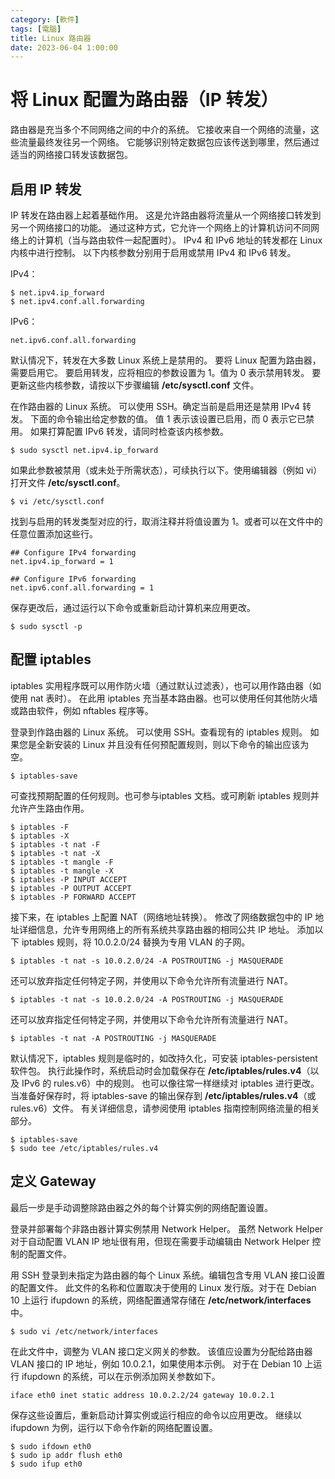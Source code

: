 ```yaml
---
category: [軟件]
tags: [電腦]
title: Linux 路由器 
date: 2023-06-04 1:00:00
---
```


<style>
  table {
    width: 100%
    }
  td {
    vertical-align: center;
    text-align: center;
  }
  table.inputT{
    margin: 10px;
    width: auto;
    margin-left: auto;
    margin-right: auto;
    border: none;
  }
  input{
    text-align: center;
    padding: 0px 10px;
  }
  iframe{
    width: 100%;
    display: block;
    border-style:none;
    overflow:hidden;
  }
</style>

# 将 Linux 配置为路由器（IP 转发）


路由器是充当多个不同网络之间的中介的系统。 它接收来自一个网络的流量，这些流量最终发往另一个网络。 它能够识别特定数据包应该传送到哪里，然后通过适当的网络接口转发该数据包。

## 启用 IP 转发

 IP 转发在路由器上起着基础作用。 这是允许路由器将流量从一个网络接口转发到另一个网络接口的功能。 通过这种方式，它允许一个网络上的计算机访问不同网络上的计算机（当与路由软件一起配置时）。  IPv4 和 IPv6 地址的转发都在 Linux 内核中进行控制。 以下内核参数分别用于启用或禁用 IPv4 和 IPv6 转发。

IPv4：
```
$ net.ipv4.ip_forward
$ net.ipv4.conf.all.forwarding
```

IPv6：

```
net.ipv6.conf.all.forwarding
```

默认情况下，转发在大多数 Linux 系统上是禁用的。 要将 Linux 配置为路由器，需要启用它。 要启用转发，应将相应的参数设置为 1。值为 0 表示禁用转发。 要更新这些内核参数，请按以下步骤编辑 **/etc/sysctl.conf** 文件。

 在作路由器的 Linux 系统。 可以使用 SSH。确定当前是启用还是禁用 IPv4 转发。 下面的命令输出给定参数的值。 值 1 表示该设置已启用，而 0 表示它已禁用。 如果打算配置 IPv6 转发，请同时检查该内核参数。

```
$ sudo sysctl net.ipv4.ip_forward
```

如果此参数被禁用（或未处于所需状态），可续执行以下。使用编辑器（例如 vi）打开文件 **/etc/sysctl.conf**。

```
$ vi /etc/sysctl.conf
```

找到与启用的转发类型对应的行，取消注释并将值设置为 1。或者可以在文件中的任意位置添加这些行。

```
## Configure IPv4 forwarding
net.ipv4.ip_forward = 1

## Configure IPv6 forwarding
net.ipv6.conf.all.forwarding = 1
```

保存更改后，通过运行以下命令或重新启动计算机来应用更改。

```
$ sudo sysctl -p
```

## 配置 iptables

iptables 实用程序既可以用作防火墙（通过默认过滤表），也可以用作路由器（如使用 nat 表时）。 在此用 iptables 充当基本路由器。也可以使用任何其他防火墙或路由软件，例如 nftables 程序等。



登录到作路由器的 Linux 系统。 可以使用 SSH。查看现有的 iptables 规则。 如果您是全新安装的 Linux 并且没有任何预配置规则，则以下命令的输出应该为空。

```
$ iptables-save
```

可查找预期配置的任何规则。也可参与iptables 文档。或可刷新 iptables 规则并允许产生路由作用。

```
$ iptables -F
$ iptables -X
$ iptables -t nat -F
$ iptables -t nat -X
$ iptables -t mangle -F
$ iptables -t mangle -X
$ iptables -P INPUT ACCEPT
$ iptables -P OUTPUT ACCEPT
$ iptables -P FORWARD ACCEPT
```

接下来，在 iptables 上配置 NAT（网络地址转换）。 修改了网络数据包中的 IP 地址详细信息，允许专用网络上的所有系统共享路由器的相同公共 IP 地址。 添加以下 iptables 规则，将 10.0.2.0/24 替换为专用 VLAN 的子网。

```
$ iptables -t nat -s 10.0.2.0/24 -A POSTROUTING -j MASQUERADE
```

还可以放弃指定任何特定子网，并使用以下命令允许所有流量进行 NAT。

```
$ iptables -t nat -s 10.0.2.0/24 -A POSTROUTING -j MASQUERADE
```

还可以放弃指定任何特定子网，并使用以下命令允许所有流量进行 NAT。

```
$ iptables -t nat -A POSTROUTING -j MASQUERADE
```

 默认情况下，iptables 规则是临时的，如改持久化，可安装 iptables-persistent 软件包。 执行此操作时，系统启动时会加载保存在 **/etc/iptables/rules.v4**（以及 IPv6 的 rules.v6）中的规则。 也可以像往常一样继续对 iptables 进行更改。 当准备好保存时，将 iptables-save 的输出保存到 **/etc/iptables/rules.v4**（或 rules.v6）文件。 有关详细信息，请参阅使用 iptables 指南控制网络流量的相关部分。

``` 
$ iptables-save
$ sudo tee /etc/iptables/rules.v4
```

## 定义 Gateway

最后一步是手动调整除路由器之外的每个计算实例的网络配置设置。

 登录并部署每个非路由器计算实例禁用 Network Helper。 虽然 Network Helper 对于自动配置 VLAN IP 地址很有用，但现在需要手动编辑由 Network Helper 控制的配置文件。

 用 SSH 登录到未指定为路由器的每个 Linux 系统。编辑包含专用 VLAN 接口设置的配置文件。 此文件的名称和位置取决于使用的 Linux 发行版。对于在 Debian 10 上运行 ifupdown 的系统，网络配置通常存储在 **/etc/network/interfaces** 中。

```
$ sudo vi /etc/network/interfaces
```

在此文件中，调整为 VLAN 接口定义网关的参数。 该值应设置为分配给路由器 VLAN 接口的 IP 地址，例如 10.0.2.1，如果使用本示例。 对于在 Debian 10 上运行 ifupdown 的系统，可以在示例添加网关参数如下。


```
iface eth0 inet static address 10.0.2.2/24 gateway 10.0.2.1
```

保存这些设置后，重新启动计算实例或运行相应的命令以应用更改。 继续以 ifupdown 为例，运行以下命令作新的网络配置设置。

```
$ sudo ifdown eth0
$ sudo ip addr flush eth0
$ sudo ifup eth0
```








